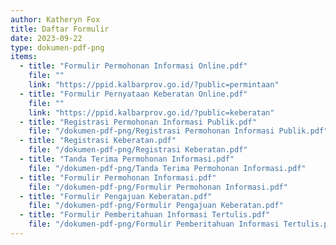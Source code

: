 ```yaml
---
author: Katheryn Fox
title: Daftar Formulir
date: 2023-09-22
type: dokumen-pdf-png
items:
  - title: "Formulir Permohonan Informasi Online.pdf"
    file: ""
    link: "https://ppid.kalbarprov.go.id/?public=permintaan"
  - title: "Formulir Pernyataan Keberatan Online.pdf"
    file: ""
    link: "https://ppid.kalbarprov.go.id/?public=keberatan"
  - title: "Registrasi Permohonan Informasi Publik.pdf"
    file: "/dokumen-pdf-png/Registrasi Permohonan Informasi Publik.pdf"
  - title: "Registrasi Keberatan.pdf"
    file: "/dokumen-pdf-png/Registrasi Keberatan.pdf"
  - title: "Tanda Terima Permohonan Informasi.pdf"
    file: "/dokumen-pdf-png/Tanda Terima Permohonan Informasi.pdf"
  - title: "Formulir Permohonan Informasi.pdf"
    file: "/dokumen-pdf-png/Formulir Permohonan Informasi.pdf"
  - title: "Formulir Pengajuan Keberatan.pdf"
    file: "/dokumen-pdf-png/Formulir Pengajuan Keberatan.pdf"
  - title: "Formulir Pemberitahuan Informasi Tertulis.pdf"
    file: "/dokumen-pdf-png/Formulir Pemberitahuan Informasi Tertulis.pdf"
---
```


